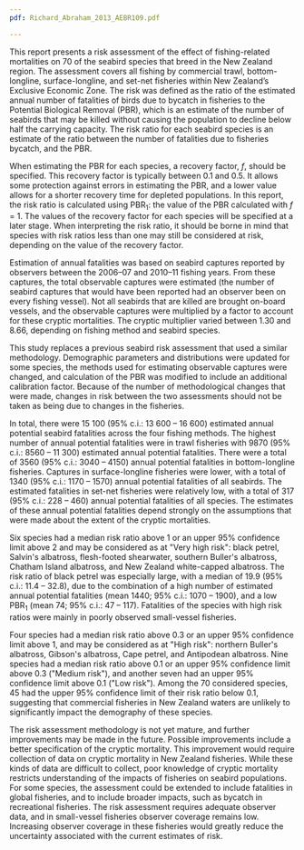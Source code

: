 ```yaml
---
pdf: Richard_Abraham_2013_AEBR109.pdf

---
```

This report presents a risk assessment of the effect of fishing-related mortalities on 70 of the seabird
species that breed in the New Zealand region. The assessment covers all fishing by commercial trawl,
bottom-longline, surface-longline, and set-net fisheries within New Zealand’s Exclusive Economic Zone.
The risk was defined as the ratio of the estimated annual number of fatalities of birds due to bycatch in
fisheries to the Potential Biological Removal (PBR), which is an estimate of the number of seabirds
that may be killed without causing the population to decline below half the carrying capacity. The risk
ratio for each seabird species is an estimate of the ratio between the number of fatalities due to fisheries
bycatch, and the PBR.

When estimating the PBR for each species, a recovery factor, *f*, should be specified. This recovery factor
is typically between 0.1 and 0.5. It allows some protection against errors in estimating the PBR, and a
lower value allows for a shorter recovery time for depleted populations. In this report, the risk ratio is
calculated using PBR<sub>1</sub>: the value of the PBR calculated with *f* = 1. The values of the recovery factor
for each species will be specified at a later stage. When interpreting the risk ratio, it should be borne in
mind that species with risk ratios less than one may still be considered at risk, depending on the value of
the recovery factor.

Estimation of annual fatalities was based on seabird captures reported by observers between the 2006–07
and 2010–11 fishing years. From these captures, the total observable captures were estimated (the 
number of seabird captures that would have been reported had an observer been on every fishing vessel).
Not all seabirds that are killed are brought on-board vessels, and the observable captures were multiplied
by a factor to account for these cryptic mortalities. The cryptic multiplier varied between 1.30 and 8.66,
depending on fishing method and seabird species.

This study replaces a previous seabird risk assessment that used a similar methodology. Demographic
parameters and distributions were updated for some species, the methods used for estimating observable
captures were changed, and calculation of the PBR was modified to include an additional calibration
factor. Because of the number of methodological changes that were made, changes in risk between the
two assessments should not be taken as being due to changes in the fisheries.

In total, there were 15 100 (95% c.i.: 13 600 – 16 600) estimated annual potential seabird fatalities
across the four fishing methods. The highest number of annual potential fatalities were in trawl fisheries
with 9870 (95% c.i.: 8560 – 11 300) estimated annual potential fatalities. There were a total of 3560
(95% c.i.: 3040 – 4150) annual potential fatalities in bottom-longline fisheries. Captures in surface-longline
fisheries were lower, with a total of 1340 (95% c.i.: 1170 – 1570) annual potential fatalities of
all seabirds. The estimated fatalities in set-net fisheries were relatively low, with a total of 317 (95%
c.i.: 228 – 460) annual potential fatalities of all species. The estimates of these annual potential fatalities
depend strongly on the assumptions that were made about the extent of the cryptic mortalities.

Six species had a median risk ratio above 1 or an upper 95% confidence limit above 2 and may be
considered as at "Very high risk": black petrel, Salvin's albatross, flesh-footed shearwater, southern
Buller's albatross, Chatham Island albatross, and New Zealand white-capped albatross. The risk ratio of
black petrel was especially large, with a median of 19.9 (95% c.i.: 11.4 – 32.8), due to the combination
of a high number of estimated annual potential fatalities (mean 1440; 95% c.i.: 1070 – 1900), and a low PBR<sub>1</sub> (mean 74; 95% c.i.: 47 – 117). Fatalities of the species with high risk ratios were mainly in poorly observed small-vessel fisheries.

Four species had a median risk ratio above 0.3 or an upper 95% confidence limit above 1, and may be
considered as at "High risk": northern Buller's albatross, Gibson's albatross, Cape petrel, and Antipodean
albatross. Nine species had a median risk ratio above 0.1 or an upper 95% confidence limit above 0.3
("Medium risk"), and another seven had an upper 95% confidence limit above 0.1 ("Low risk"). Among
the 70 considered species, 45 had the upper 95% confidence limit of their risk ratio below 0.1, suggesting
that commercial fisheries in New Zealand waters are unlikely to significantly impact the demography of
these species.

The risk assessment methodology is not yet mature, and further improvements may be made in the future.
Possible improvements include a better specification of the cryptic mortality. This improvement would
require collection of data on cryptic mortality in New Zealand fisheries. While these kinds of data are
difficult to collect, poor knowledge of cryptic mortality restricts understanding of the impacts of fisheries
on seabird populations. For some species, the assessment could be extended to include fatalities in global
fisheries, and to include broader impacts, such as bycatch in recreational fisheries. The risk assessment
requires adequate observer data, and in small-vessel fisheries observer coverage remains low. Increasing
observer coverage in these fisheries would greatly reduce the uncertainty associated with the current
estimates of risk.
